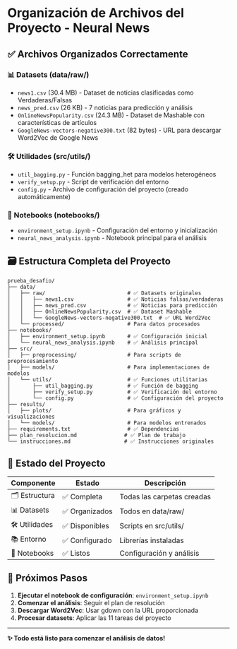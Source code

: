 # Organización de Archivos del Proyecto - Neural News

## ✅ Archivos Organizados Correctamente

### 📊 Datasets (data/raw/)
- `news1.csv` (30.4 MB) - Dataset de noticias clasificadas como Verdaderas/Falsas
- `news_pred.csv` (26 KB) - 7 noticias para predicción y análisis
- `OnlineNewsPopularity.csv` (24.3 MB) - Dataset de Mashable con características de artículos
- `GoogleNews-vectors-negative300.txt` (82 bytes) - URL para descargar Word2Vec de Google News

### 🛠️ Utilidades (src/utils/)
- `util_bagging.py` - Función bagging_het para modelos heterogéneos
- `verify_setup.py` - Script de verificación del entorno
- `config.py` - Archivo de configuración del proyecto (creado automáticamente)

### 📓 Notebooks (notebooks/)
- `environment_setup.ipynb` - Configuración del entorno y inicialización
- `neural_news_analysis.ipynb` - Notebook principal para el análisis

## 🗃️ Estructura Completa del Proyecto

```
prueba_desafio/
├── data/
│   ├── raw/                          # ✅ Datasets originales
│   │   ├── news1.csv                 # ✅ Noticias falsas/verdaderas  
│   │   ├── news_pred.csv             # ✅ Noticias para predicción
│   │   ├── OnlineNewsPopularity.csv  # ✅ Dataset Mashable
│   │   └── GoogleNews-vectors-negative300.txt  # ✅ URL Word2Vec
│   └── processed/                    # Para datos procesados
├── notebooks/
│   ├── environment_setup.ipynb       # ✅ Configuración inicial
│   └── neural_news_analysis.ipynb    # ✅ Análisis principal
├── src/
│   ├── preprocessing/                # Para scripts de preprocesamiento
│   ├── models/                       # Para implementaciones de modelos
│   └── utils/                        # ✅ Funciones utilitarias
│       ├── util_bagging.py           # ✅ Función de bagging
│       ├── verify_setup.py           # ✅ Verificación del entorno
│       └── config.py                 # ✅ Configuración del proyecto
├── results/
│   ├── plots/                        # Para gráficos y visualizaciones
│   └── models/                       # Para modelos entrenados
├── requirements.txt                  # ✅ Dependencias
├── plan_resolucion.md               # ✅ Plan de trabajo
└── instrucciones.md                 # ✅ Instrucciones originales
```

## 🎯 Estado del Proyecto

| Componente | Estado | Descripción |
|------------|--------|-------------|
| 🗂️ Estructura | ✅ Completa | Todas las carpetas creadas |
| 📊 Datasets | ✅ Organizados | Todos en data/raw/ |
| 🛠️ Utilidades | ✅ Disponibles | Scripts en src/utils/ |
| 📚 Entorno | ✅ Configurado | Librerías instaladas |
| 📓 Notebooks | ✅ Listos | Configuración y análisis |

## 🚀 Próximos Pasos

1. **Ejecutar el notebook de configuración**: `environment_setup.ipynb`
2. **Comenzar el análisis**: Seguir el plan de resolución
3. **Descargar Word2Vec**: Usar gdown con la URL proporcionada
4. **Procesar datasets**: Aplicar las 11 tareas del proyecto

---

**✨ Todo está listo para comenzar el análisis de datos!**
